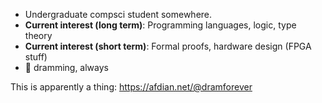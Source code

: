 - Undergraduate compsci student somewhere.
- **Current interest (long term)**: Programming languages, logic, type theory
- **Current interest (short term)**: Formal proofs, hardware design (FPGA stuff)
- :black_heart: dramming, always

This is apparently a thing: <https://afdian.net/@dramforever>
